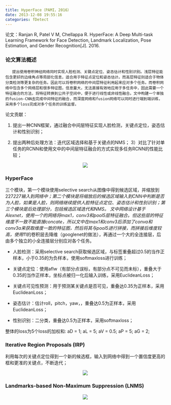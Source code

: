 ```yaml
---
title: HyperFace（PAMI，2016）
date: 2013-12-08 19:55:16
categories: fDetect
---
```


<script type="text/javascript" src="http://cdn.mathjax.org/mathjax/latest/MathJax.js?config=default"></script>

论文：Ranjan R, Patel V M, Chellappa R. HyperFace: A Deep Multi-task Learning Framework for Face Detection, Landmark Localization, Pose Estimation, and Gender Recognition[J]. 2016.

### 论文算法概述

       提出使用卷积神经网络同时实现人脸检测、关键点定位、姿态估计和性别识别。浅层特征能包含更好的边缘角点等局部化信息，适合用于特征点定位和姿态估计。而高层特征则适合于物体分类检测等更复杂的任务。因此可以将卷积网络的中间层特征利用起来应对多个任务。而卷积网络中包含多个网络层和很多特征图，信息量大，无法直接有效地应用于多任务中，因此需要一个特征融合的方法，将特征转换到公共子空间中，便于进行线性或非线性融合。文中构建一个单独的fusion-CNN去完成中间特征的融合，而深度网络和fusion网络可以同时进行端到端训练，采用多个loss完成对多个任务的训练监督。

论文贡献：

1. 提出一种CNN框架，通过融合中间层特征实现人脸检测，关键点定位，姿态估计和性别识别；

2. 提出两种后处理方法：迭代区域选择和基于关键点的NMS；  3）对比了针对单任务的RCNN和使用文中的中间层特征融合的方式实现多任务RCNN的性能比较；

<center><img src="{{ site.baseurl }}/images/pdDetect/hyperface1.png"></center>

### HyperFace

   三个模块，第一个模块使用selective search从图像中得到候选区域，并缩放到227*227输入到网络中；第二个模块是将缩放后的候选区域输入到CNN中判断是否为人脸，如果是人脸，则网络继续提供人脸特征点定位、姿态估计和性别识别；第三个模块是后处理部分，包括候选区域迭代和NMS。
文中网络设计基于Alexnet，使用一个的网络将max1，conv3和pool5层特征融合。但这些层的特征维度不一致不能直接concate，所以文中在max1和conv3后添加了conva和conv3a来获取维度一致的特征图，然后将其与pool5进行拼接，而拼接后维度较高，使用1*1的卷积层去降维（googlenet的做法），再通过一个大的全连接层，后由多个独立的小全连接层分别应对各个任务。

* 人脸检测：采用selective search获取候选区域，与标签重叠超过0.5的当作正样本，小于0.35的为负样本，使用softmaxloss进行训练；

* 关键点定位：使用aflw（有部分点误标，有部分点不可见而未标），重叠大于0.35的当作正样本，坐标点被归一化后输入训练，采用EuclideanLoss；

* 关键点可见性预测：用于预测某关键点是否可见，重叠达0.35为正样本，采用EuclideanLoss；

* 姿态估计：估计roll，pitch，yaw，，重叠达0.5为正样本，采用EuclideanLoss；

* 性别识别：二分类，重叠达0.5为正样本，采用softmaxloss；

整体的loss为5个loss的加权和: aD = 1; aL = 5; aV = 0.5; aP = 5; aG = 2;

### Iterative Region Proposals (IRP)

   利用每次的关键点定位得到一个新的候选框，输入到网络中得到一个置信度更高的框和更准的关键点，不断迭代；

<center><img src="{{ site.baseurl }}/images/pdDetect/hyperface2.png"></center>

### Landmarks-based Non-Maximum Suppression (LNMS)

<center><img src="{{ site.baseurl }}/images/pdDetect/hyperface3.png"></center>




